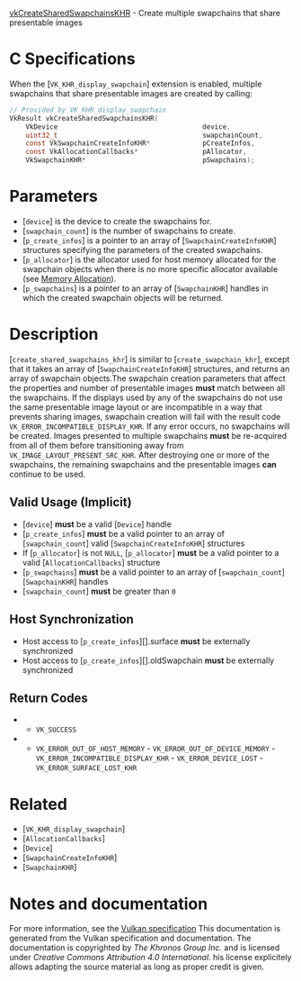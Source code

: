 [vkCreateSharedSwapchainsKHR](https://www.khronos.org/registry/vulkan/specs/1.3-extensions/man/html/vkCreateSharedSwapchainsKHR.html) - Create multiple swapchains that share presentable images

# C Specifications
When the [`VK_KHR_display_swapchain`] extension is enabled, multiple
swapchains that share presentable images are created by calling:
```c
// Provided by VK_KHR_display_swapchain
VkResult vkCreateSharedSwapchainsKHR(
    VkDevice                                    device,
    uint32_t                                    swapchainCount,
    const VkSwapchainCreateInfoKHR*             pCreateInfos,
    const VkAllocationCallbacks*                pAllocator,
    VkSwapchainKHR*                             pSwapchains);
```

# Parameters
- [`device`] is the device to create the swapchains for.
- [`swapchain_count`] is the number of swapchains to create.
- [`p_create_infos`] is a pointer to an array of [`SwapchainCreateInfoKHR`] structures specifying the parameters of the created swapchains.
- [`p_allocator`] is the allocator used for host memory allocated for the swapchain objects when there is no more specific allocator available (see [Memory Allocation](https://www.khronos.org/registry/vulkan/specs/1.3-extensions/html/vkspec.html#memory-allocation)).
- [`p_swapchains`] is a pointer to an array of [`SwapchainKHR`] handles in which the created swapchain objects will be returned.

# Description
[`create_shared_swapchains_khr`] is similar to [`create_swapchain_khr`],
except that it takes an array of [`SwapchainCreateInfoKHR`] structures,
and returns an array of swapchain objects.The swapchain creation parameters that affect the properties and number of
presentable images  **must**  match between all the swapchains.
If the displays used by any of the swapchains do not use the same
presentable image layout or are incompatible in a way that prevents sharing
images, swapchain creation will fail with the result code
`VK_ERROR_INCOMPATIBLE_DISPLAY_KHR`.
If any error occurs, no swapchains will be created.
Images presented to multiple swapchains  **must**  be re-acquired from all of
them before transitioning away from `VK_IMAGE_LAYOUT_PRESENT_SRC_KHR`.
After destroying one or more of the swapchains, the remaining swapchains and
the presentable images  **can**  continue to be used.
## Valid Usage (Implicit)
-  [`device`] **must**  be a valid [`Device`] handle
-  [`p_create_infos`] **must**  be a valid pointer to an array of [`swapchain_count`] valid [`SwapchainCreateInfoKHR`] structures
-    If [`p_allocator`] is not `NULL`, [`p_allocator`] **must**  be a valid pointer to a valid [`AllocationCallbacks`] structure
-  [`p_swapchains`] **must**  be a valid pointer to an array of [`swapchain_count`][`SwapchainKHR`] handles
-  [`swapchain_count`] **must**  be greater than `0`

## Host Synchronization
- Host access to [`p_create_infos`][].surface  **must**  be externally synchronized
- Host access to [`p_create_infos`][].oldSwapchain  **must**  be externally synchronized

## Return Codes
*   - `VK_SUCCESS` 
*   - `VK_ERROR_OUT_OF_HOST_MEMORY`  - `VK_ERROR_OUT_OF_DEVICE_MEMORY`  - `VK_ERROR_INCOMPATIBLE_DISPLAY_KHR`  - `VK_ERROR_DEVICE_LOST`  - `VK_ERROR_SURFACE_LOST_KHR`

# Related
- [`VK_KHR_display_swapchain`]
- [`AllocationCallbacks`]
- [`Device`]
- [`SwapchainCreateInfoKHR`]
- [`SwapchainKHR`]

# Notes and documentation
For more information, see the [Vulkan specification](https://www.khronos.org/registry/vulkan/specs/1.3-extensions/html/vkspec.html)
This documentation is generated from the Vulkan specification and documentation.
The documentation is copyrighted by *The Khronos Group Inc.* and is licensed under *Creative Commons Attribution 4.0 International*.
his license explicitely allows adapting the source material as long as proper credit is given.
        
